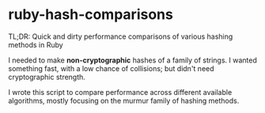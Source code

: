 # ruby-hash-comparisons
TL;DR: Quick and dirty performance comparisons of various hashing methods in Ruby

I needed to make **non-cryptographic** hashes of a family of strings. I wanted something fast, with a low chance of collisions; but didn't need cryptographic strength.

I wrote this script to compare performance across different available algorithms, mostly focusing on the murmur family of hashing methods.
